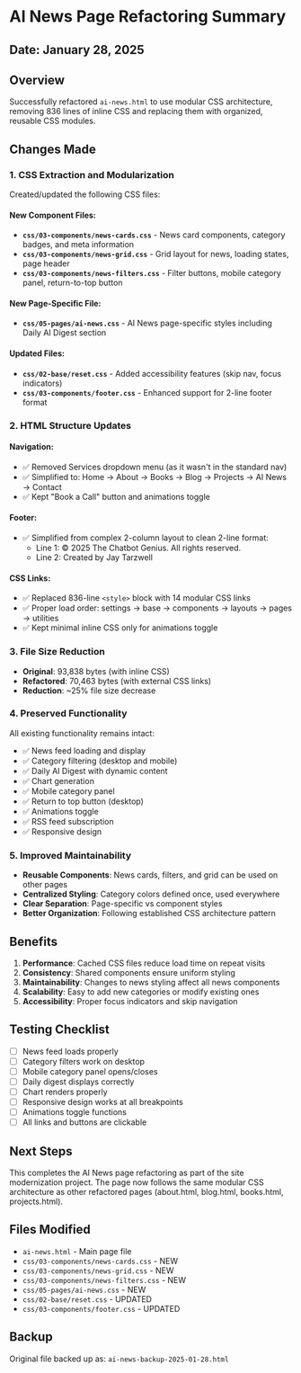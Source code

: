 # AI News Page Refactoring Summary

## Date: January 28, 2025

## Overview
Successfully refactored `ai-news.html` to use modular CSS architecture, removing 836 lines of inline CSS and replacing them with organized, reusable CSS modules.

## Changes Made

### 1. CSS Extraction and Modularization
Created/updated the following CSS files:

#### New Component Files:
- **`css/03-components/news-cards.css`** - News card components, category badges, and meta information
- **`css/03-components/news-grid.css`** - Grid layout for news, loading states, page header
- **`css/03-components/news-filters.css`** - Filter buttons, mobile category panel, return-to-top button

#### New Page-Specific File:
- **`css/05-pages/ai-news.css`** - AI News page-specific styles including Daily AI Digest section

#### Updated Files:
- **`css/02-base/reset.css`** - Added accessibility features (skip nav, focus indicators)
- **`css/03-components/footer.css`** - Enhanced support for 2-line footer format

### 2. HTML Structure Updates

#### Navigation:
- ✅ Removed Services dropdown menu (as it wasn't in the standard nav)
- ✅ Simplified to: Home → About → Books → Blog → Projects → AI News → Contact
- ✅ Kept "Book a Call" button and animations toggle

#### Footer:
- ✅ Simplified from complex 2-column layout to clean 2-line format:
  - Line 1: © 2025 The Chatbot Genius. All rights reserved.
  - Line 2: Created by Jay Tarzwell

#### CSS Links:
- ✅ Replaced 836-line `<style>` block with 14 modular CSS links
- ✅ Proper load order: settings → base → components → layouts → pages → utilities
- ✅ Kept minimal inline CSS only for animations toggle

### 3. File Size Reduction
- **Original**: 93,838 bytes (with inline CSS)
- **Refactored**: 70,463 bytes (with external CSS links)
- **Reduction**: ~25% file size decrease

### 4. Preserved Functionality
All existing functionality remains intact:
- ✅ News feed loading and display
- ✅ Category filtering (desktop and mobile)
- ✅ Daily AI Digest with dynamic content
- ✅ Chart generation
- ✅ Mobile category panel
- ✅ Return to top button (desktop)
- ✅ Animations toggle
- ✅ RSS feed subscription
- ✅ Responsive design

### 5. Improved Maintainability
- **Reusable Components**: News cards, filters, and grid can be used on other pages
- **Centralized Styling**: Category colors defined once, used everywhere
- **Clear Separation**: Page-specific vs component styles
- **Better Organization**: Following established CSS architecture pattern

## Benefits
1. **Performance**: Cached CSS files reduce load time on repeat visits
2. **Consistency**: Shared components ensure uniform styling
3. **Maintainability**: Changes to news styling affect all news components
4. **Scalability**: Easy to add new categories or modify existing ones
5. **Accessibility**: Proper focus indicators and skip navigation

## Testing Checklist
- [ ] News feed loads properly
- [ ] Category filters work on desktop
- [ ] Mobile category panel opens/closes
- [ ] Daily digest displays correctly
- [ ] Chart renders properly
- [ ] Responsive design works at all breakpoints
- [ ] Animations toggle functions
- [ ] All links and buttons are clickable

## Next Steps
This completes the AI News page refactoring as part of the site modernization project. The page now follows the same modular CSS architecture as other refactored pages (about.html, blog.html, books.html, projects.html).

## Files Modified
- `ai-news.html` - Main page file
- `css/03-components/news-cards.css` - NEW
- `css/03-components/news-grid.css` - NEW
- `css/03-components/news-filters.css` - NEW
- `css/05-pages/ai-news.css` - NEW
- `css/02-base/reset.css` - UPDATED
- `css/03-components/footer.css` - UPDATED

## Backup
Original file backed up as: `ai-news-backup-2025-01-28.html`